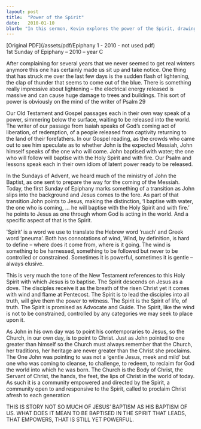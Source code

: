 ```yaml
---
layout: post
title:  "Power of the Spirit"
date:   2010-01-10
blurb: "In this sermon, Kevin explores the power of the Spirit, drawing parallels between the unpredictable and uncontrollable nature of the wind and the Holy Spirit. He emphasizes the role of the Church in pointing to Christ and the importance of being open to and responsive to the Spirit. The sermon also touches on the concept of being baptized in the Spirit that leads and empowers."
---
```

[Original PDF](/assets/pdf/Epiphany 1 - 2010 - not used.pdf)    
1st Sunday of Epiphany – 2010 – year C

After complaining for several years that we never seemed to get real winters anymore this one has certainly made us sit up and take notice. One thing that has struck me over the last few days is the sudden flash of lightening, the clap of thunder that seems to come out of the blue. There is something really impressive about lightening – the electrical energy released is massive and can cause huge damage to trees and buildings. This sort of power is obviously on the mind of the writer of Psalm 29

Our Old Testament and Gospel passages each in their own way speak of a power, simmering below the surface, waiting to be released into the world. The writer of our passage from Isaiah speaks of God’s coming act of liberation, of redemption, of a people released from captivity returning to the land of their forefathers. In our Gospel reading, as the crowds who came out to see him speculate as to whether John is the expected Messiah, John himself speaks of the one who will come. John baptised with water; the one who will follow will baptise with the Holy Spirit and with fire. Our Psalm and lessons speak each in their own idiom of latent power ready to be released.

In the Sundays of Advent, we heard much of the ministry of John the Baptist, as one sent to prepare the way for the coming of the Messiah. Today, the first Sunday of Epiphany marks something of a transition as John slips into the background and Jesus comes to the fore. As part of that transition John points to Jesus, making the distinction, ‘I baptise with water, the one who is coming, … he will baptise with the Holy Spirit and with fire.’ he points to Jesus as one through whom God is acting in the world. And a specific aspect of that is the Spirit.

'Spirit’ is a word we use to translate the Hebrew word ‘ruach’ and Greek word ‘pneuma’. Both has connotations of wind, Wind, by definition, is hard to define – where does it come from, where is it going. The wind is something to be harnessed, something to be followed but never to be controlled or constrained. Sometimes it is powerful, sometimes it is gentle – always elusive.

This is very much the tone of the New Testament references to this Holy Spirit with which Jesus is to baptise. The Spirit descends on Jesus as a dove. The disciples receive it as the breath of the risen Christ yet it comes with wind and flame at Pentecost. The Spirit is to lead the disciples into all truth, will give them the power to witness. The Spirit is the Spirit of life, of truth. The Spirit is promised as Advocate and Guide. The Spirit, like the wind is not to be constrained, controlled by any categories we may seek to place upon it.

As John in his own day was to point his contemporaries to Jesus, so the Church, in our own day, is to point to Christ. Just as John pointed to one greater than himself so the Church must always remember that the Church, her traditions, her heritage are never greater than the Christ she proclaims. The One John was pointing to was not a ‘gentle Jesus, meek and mild’ but one who was coming to cleanse, to challenge, to redeem, to reclaim for God the world into which he was born. The Church is the Body of Christ, the Servant of Christ, the hands, the feet, the lips of Christ in the world of today. As such it is a community empowered and directed by the Spirit, a community open to and responsive to the Spirit, called to proclaim Christ afresh to each generation

THIS IS STORY NOT SO MUCH OF JESUS’ BAPTISM AS HIS BAPTISM OF US. WHAT DOES IT MEAN TO BE BAPTISED IN THE SPIRIT THAT LEADS, THAT EMPOWERS, THAT IS STILL YET POWERFUL.
